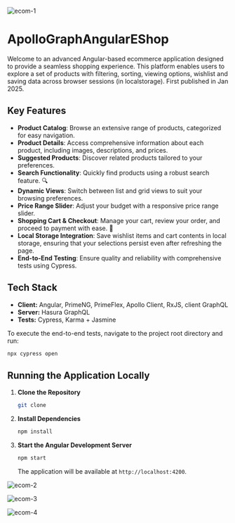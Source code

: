 
![ecom-1](https://github.com/user-attachments/assets/0ca6bdc5-efd1-4bcd-9f05-ee9fdb44345b)

# ApolloGraphAngularEShop

Welcome to an advanced Angular-based ecommerce application designed to provide a seamless shopping experience. This platform enables users to explore a set of products with filtering, sorting, viewing options, wishlist and saving data across browser sessions (in localstorage). First published in Jan 2025.

## Key Features

- **Product Catalog**: Browse an extensive range of products, categorized for easy navigation.
- **Product Details**: Access comprehensive information about each product, including images, descriptions, and prices.
- **Suggested Products**: Discover related products tailored to your preferences.
- **Search Functionality**: Quickly find products using a robust search feature. 🔍
- **Dynamic Views**: Switch between list and grid views to suit your browsing preferences.
- **Price Range Slider**: Adjust your budget with a responsive price range slider.
- **Shopping Cart & Checkout**: Manage your cart, review your order, and proceed to payment with ease. 🛒
- **Local Storage Integration**: Save wishlist items and cart contents in local storage, ensuring that your selections persist even after refreshing the page.
- **End-to-End Testing**: Ensure quality and reliability with comprehensive tests using Cypress.

## Tech Stack

- **Client:** Angular, PrimeNG, PrimeFlex, Apollo Client, RxJS, client GraphQL
- **Server:** Hasura GraphQL
- **Tests:** Cypress, Karma + Jasmine

To execute the end-to-end tests, navigate to the project root directory and run:

```bash
npx cypress open
```

## Running the Application Locally

1. **Clone the Repository**

   ```bash
   git clone
   ```

2. **Install Dependencies**

   ```bash
   npm install
   ```

3. **Start the Angular Development Server**

   ```bash
   npm start
   ```
   The application will be available at `http://localhost:4200`.

![ecom-2](https://github.com/user-attachments/assets/0ad835ed-40ec-4c91-9a8d-a5b333969828)

![ecom-3](https://github.com/user-attachments/assets/65405080-b4ce-40a7-931c-bcfa50ada577)

![ecom-4](https://github.com/user-attachments/assets/03371651-ca87-4e93-b8c7-3219484fc277)



